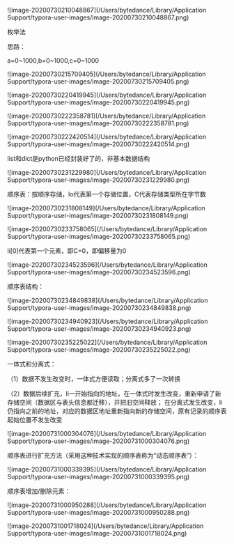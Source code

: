 ![image-20200730210048867](/Users/bytedance/Library/Application Support/typora-user-images/image-20200730210048867.png)

枚举法

思路：

a=0~1000,b=0~1000,c=0~1000


![image-20200730215709405](/Users/bytedance/Library/Application Support/typora-user-images/image-20200730215709405.png)

![image-20200730220419945](/Users/bytedance/Library/Application Support/typora-user-images/image-20200730220419945.png)

![image-20200730222358781](/Users/bytedance/Library/Application Support/typora-user-images/image-20200730222358781.png)

![image-20200730222420514](/Users/bytedance/Library/Application Support/typora-user-images/image-20200730222420514.png)

list和dict是python已经封装好了的，非基本数据结构

![image-20200730231229980](/Users/bytedance/Library/Application Support/typora-user-images/image-20200730231229980.png)

顺序表：按顺序存储，Io代表第一个存储位置，C代表存储类型所在字节数

![image-20200730231808149](/Users/bytedance/Library/Application Support/typora-user-images/image-20200730231808149.png)

![image-20200730233758065](/Users/bytedance/Library/Application Support/typora-user-images/image-20200730233758065.png)

li[0]代表第一个元素，即C=0，即偏移量为0

![image-20200730234523596](/Users/bytedance/Library/Application Support/typora-user-images/image-20200730234523596.png)

顺序表结构：

![image-20200730234849838](/Users/bytedance/Library/Application Support/typora-user-images/image-20200730234849838.png)

![image-20200730234940923](/Users/bytedance/Library/Application Support/typora-user-images/image-20200730234940923.png)

![image-20200730235225022](/Users/bytedance/Library/Application Support/typora-user-images/image-20200730235225022.png)

一体式和分离式：

（1）数据不发生改变时，一体式方便读取；分离式多了一次转换

（2）数据后续扩充，li一开始指向的地址，在一体式时发生改变，重新申请了新存储空间（数据区与表头信息都迁移），并把旧空间释放；
      在分离式发生改变，li仍指向之前的地址，对应的数据区地址重新指向新的存储空间，原有记录的顺序表起始位置不发生改变

 ![image-20200731000304076](/Users/bytedance/Library/Application Support/typora-user-images/image-20200731000304076.png)



顺序表进行扩充方法（采用这种技术实现的顺序表称为“动态顺序表”）：

![image-20200731000339395](/Users/bytedance/Library/Application Support/typora-user-images/image-20200731000339395.png)

顺序表增加/删除元素：

![image-20200731000950288](/Users/bytedance/Library/Application Support/typora-user-images/image-20200731000950288.png)

![image-20200731001718024](/Users/bytedance/Library/Application Support/typora-user-images/image-20200731001718024.png)

